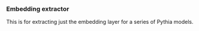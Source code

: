 ### Embedding extractor

This is for extracting just the embedding layer for a series of Pythia models.

